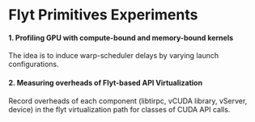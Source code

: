# Flyt Primitives Experiments

#### 1. Profiling GPU with compute-bound and memory-bound kernels
The idea is to induce warp-scheduler delays by varying launch configurations.

#### 2. Measuring overheads of Flyt-based API Virtualization
Record overheads of each component (libtirpc, vCUDA library, vServer, device) in the flyt virtualization path
for classes of CUDA API calls.
